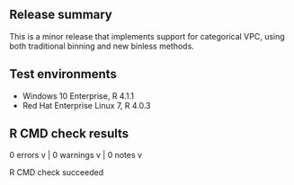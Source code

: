 ## Release summary

This is a minor release that implements support for categorical VPC, using both traditional binning and new binless methods.

## Test environments

* Windows 10 Enterprise, R 4.1.1
* Red Hat Enterprise Linux 7, R 4.0.3

## R CMD check results

0 errors v | 0 warnings v | 0 notes v

R CMD check succeeded


